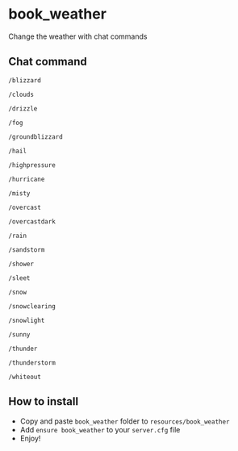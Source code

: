 # book_weather
Change the weather with chat commands

## Chat command
```/blizzard ```	

```/clouds ```

```/drizzle ```	

```/fog ```	

```/groundblizzard ```	

```/hail ```	

```/highpressure ```	

```/hurricane ```	

```/misty ```	

```/overcast ```	

```/overcastdark ```	

```/rain	 ```

```/sandstorm ```	

```/shower	 ```

```/sleet	 ```

```/snow	 ```

```/snowclearing	 ```

```/snowlight	 ```

```/sunny	 ```

```/thunder	 ```

```/thunderstorm	 ```

```/whiteout ```	

## How to install
* Copy and paste ```book_weather``` folder to ```resources/book_weather```
* Add ```ensure book_weather``` to your ```server.cfg``` file
* Enjoy!


